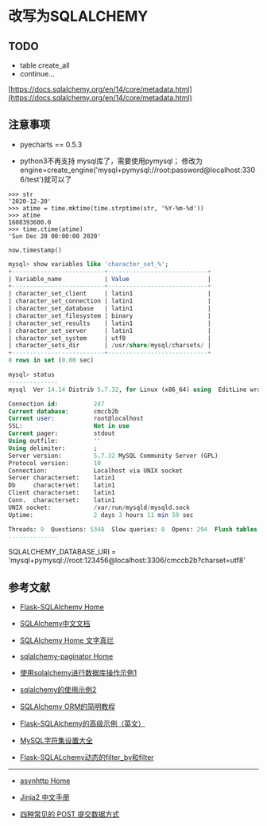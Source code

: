 # 改写为SQLALCHEMY

## TODO

- table create_all
- continue...

[https://docs.sqlalchemy.org/en/14/core/metadata.html](https://docs.sqlalchemy.org/en/14/core/metadata.html)

## 注意事项

- pyecharts == 0.5.3

- python3不再支持 mysql库了，需要使用pymysql；
  修改为engine=create_engine('mysql+pymysql://root:password@localhost:3306/test')就可以了

``` console
>>> str
'2020-12-20'
>>> atime = time.mktime(time.strptime(str, '%Y-%m-%d'))
>>> atime
1608393600.0
>>> time.ctime(atime)
'Sun Dec 20 00:00:00 2020'
```

`now.timestamp()`

``` sql
mysql> show variables like 'character_set_%';
+--------------------------+----------------------------+
| Variable_name            | Value                      |
+--------------------------+----------------------------+
| character_set_client     | latin1                     |
| character_set_connection | latin1                     |
| character_set_database   | latin1                     |
| character_set_filesystem | binary                     |
| character_set_results    | latin1                     |
| character_set_server     | latin1                     |
| character_set_system     | utf8                       |
| character_sets_dir       | /usr/share/mysql/charsets/ |
+--------------------------+----------------------------+
8 rows in set (0.00 sec)

mysql> status
--------------
mysql  Ver 14.14 Distrib 5.7.32, for Linux (x86_64) using  EditLine wrapper

Connection id:          247
Current database:       cmccb2b
Current user:           root@localhost
SSL:                    Not in use
Current pager:          stdout
Using outfile:          ''
Using delimiter:        ;
Server version:         5.7.32 MySQL Community Server (GPL)
Protocol version:       10
Connection:             Localhost via UNIX socket
Server characterset:    latin1
Db     characterset:    latin1
Client characterset:    latin1
Conn.  characterset:    latin1
UNIX socket:            /var/run/mysqld/mysqld.sock
Uptime:                 2 days 3 hours 11 min 59 sec

Threads: 9  Questions: 5348  Slow queries: 0  Opens: 294  Flush tables: 1  Open tables: 182  Queries per second avg: 0.029
--------------
```

SQLALCHEMY_DATABASE_URI = 'mysql+pymysql://root:123456@localhost:3306/cmccb2b?charset=utf8'

## 参考文献

- [Flask-SQLAlchemy Home](https://flask-sqlalchemy.palletsprojects.com/en/2.x/)
- [SQLAlchemy中文文档](https://www.osgeo.cn/sqlalchemy/orm/index.html)
- [SQLAlchemy Home 文字真烂](https://docs.sqlalchemy.org/en/13/core/engines.html#database-urls)
- [sqlalchemy-paginator Home](https://github.com/ahmadjavedse/sqlalchemy-paginator)

- [使用sqlalchemy进行数据库操作示例1](https://my.oschina.net/u/4268222/blog/3515823)
- [sqlalchemy的使用示例2](https://jingniao.github.io/2016/11/26/sqlalchemy-use-start/)
- [SQLAlchemy ORM的简明教程](https://www.jianshu.com/p/0d234e14b5d3)
- [Flask-SQLAlchemy的高级示例（英文）](https://hackersandslackers.com/flask-sqlalchemy-database-models/)

- [MySQL字符集设置大全](https://www.cnblogs.com/chyingp/p/mysql-character-set-collation.html)
- [Flask-SQLALchemy动态的filter_by和filter](https://www.jianshu.com/p/ca9bc9f8adab)

---

- [asynhttp Home](https://docs.aiohttp.org/en/stable/web_quickstart.html#variable-resources)
- [Jinja2 中文手册](https://www.csdn.net/handbook/jinja/jinja2/templates.html#variables)

- [四种常见的 POST 提交数据方式](https://imququ.com/post/four-ways-to-post-data-in-http.html)
